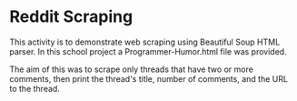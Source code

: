 # Reddit Scraping

This activity is to demonstrate web scraping using Beautiful Soup HTML parser. In this school project a Programmer-Humor.html file was provided.

The aim of this was to scrape only threads that have two or more comments, then print the thread's title, number of comments, and the URL to the thread.

